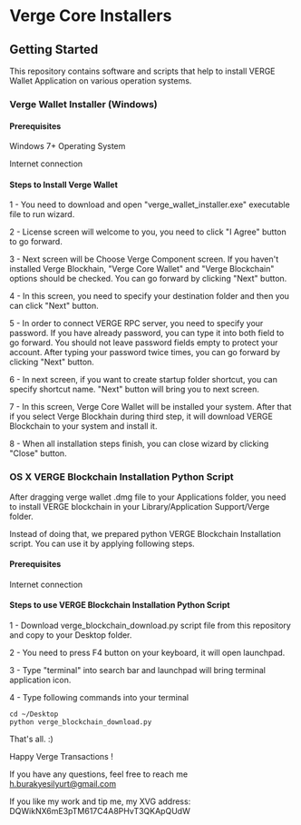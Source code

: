 # Verge Core Installers

## Getting Started
This repository contains software and scripts that help to install VERGE Wallet Application on various operation systems.

### Verge Wallet Installer (Windows)
#### Prerequisites
Windows 7+ Operating System

Internet connection
#### Steps to Install Verge Wallet
1 - You need to download and open "verge_wallet_installer.exe" executable file to run wizard.  

2 - License screen will welcome to you, you need to click "I Agree" button to go forward.

3 - Next screen will be Choose Verge Component screen. If you haven't installed Verge Blockhain, "Verge Core Wallet" and "Verge Blockchain" options should be checked. You can go forward by clicking "Next" button.

4 - In this screen, you need to specify your destination folder and then you can click "Next" button.

5 - In order to connect VERGE RPC server, you need to specify your password. If you have already password, you can type it into both field to go forward. You should not leave password fields empty to protect your account. After typing your password twice times, you can go forward by clicking "Next" button. 

6 - In next screen, if you want to create startup folder shortcut, you can specify shortcut name. "Next" button will bring you to next screen.

7 - In this screen, Verge Core Wallet will be installed your system. After that if you select Verge Blockhain during third step, it will download VERGE Blockchain to your system and install it. 

8 - When all installation steps finish, you can close wizard by clicking "Close" button.



### OS X  VERGE Blockchain Installation Python Script
After dragging verge wallet .dmg file to your Applications folder, you need to install VERGE blockchain in your Library/Application Support/Verge folder. 

Instead of doing that, we prepared python VERGE Blockchain Installation script. You can use it by applying following steps.
#### Prerequisites
Internet connection

#### Steps to use VERGE Blockchain Installation Python Script


1 - Download verge_blockchain_download.py script file from this repository and copy to your Desktop folder.

2 - You need to press F4 button on your keyboard, it will open launchpad.

3 - Type "terminal" into search bar and launchpad will bring terminal application icon.

4 - Type following commands into your terminal
```
cd ~/Desktop
python verge_blockchain_download.py
```

That's all. :)

Happy Verge Transactions !

If you have any questions, feel free to reach me h.burakyesilyurt@gmail.com

If you like my work and tip me, my XVG address: DQWikNX6mE3pTM617C4A8PHvT3QKApQUdW
